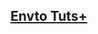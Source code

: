 ## [Envto Tuts+](https://www.youtube.com/watch?v=B-ytMSuwbf8&list=PLgGbWId6zgaVEv9ivPTDsY1ZbR9hMBpLU)


